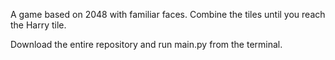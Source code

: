 A game based on 2048 with familiar faces. Combine the tiles until you reach 
the Harry tile.

Download the entire repository and run main.py from the terminal.

